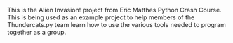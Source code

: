 This is the Alien Invasion! project from Eric Matthes Python Crash Course.
This is being used as an example project to help members of the Thundercats.py
team learn how to use the various tools needed to program together as a group.
